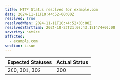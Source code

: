 ```yaml
---
title: HTTP Status resolved for example.com
date: 2024-11-11T10:44:52+00:00Z
resolved: True
resolvedWhen: 2024-11-11T10:44:52+00:00Z
resolvedStartTime: 2024-10-25T21:09:43.191474+00:00
severity: notice
affected:
  - example.com
section: issue
---
```


| Expected Statuses | Actual Status  |
|-------------------|----------------|
| 200, 301, 302 | 200 |
